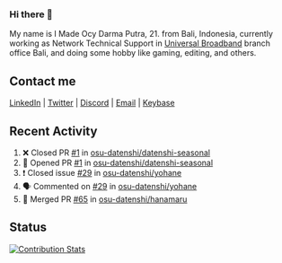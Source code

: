 ### Hi there 👋

My name is I Made Ocy Darma Putra, 21. from Bali, Indonesia, currently working as Network Technical Support in [Universal Broadband](https://universal.net.id) branch office Bali, and doing some hobby like gaming, editing, and others.

## Contact me

[LinkedIn](https://linkedin.com/in/troke) | [Twitter](https://twitter.com/darma_ochi) | [Discord](https://link.troke.id/discord) | <a href="mailto:ochi@troke.id">Email</a> | [Keybase](https://keybase.io/troke)

## Recent Activity

<!--START_SECTION:activity-->
1. ❌ Closed PR [#1](https://github.com/osu-datenshi/datenshi-seasonal/pull/1) in [osu-datenshi/datenshi-seasonal](https://github.com/osu-datenshi/datenshi-seasonal)
2. 💪 Opened PR [#1](https://github.com/osu-datenshi/datenshi-seasonal/pull/1) in [osu-datenshi/datenshi-seasonal](https://github.com/osu-datenshi/datenshi-seasonal)
3. ❗️ Closed issue [#29](https://github.com/osu-datenshi/yohane/issues/29) in [osu-datenshi/yohane](https://github.com/osu-datenshi/yohane)
4. 🗣 Commented on [#29](https://github.com/osu-datenshi/yohane/issues/29) in [osu-datenshi/yohane](https://github.com/osu-datenshi/yohane)
5. 🎉 Merged PR [#65](https://github.com/osu-datenshi/hanamaru/pull/65) in [osu-datenshi/hanamaru](https://github.com/osu-datenshi/hanamaru)
<!--END_SECTION:activity-->

## Status

[![Contribution Stats](https://github-contribution-stats.vercel.app/api/?username=troke12)](https://github.com/LordDashMe/github-contribution-stats/)
